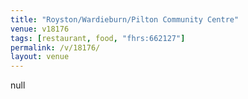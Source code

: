 ```yaml
---
title: "Royston/Wardieburn/Pilton Community Centre"
venue: v18176
tags: [restaurant, food, "fhrs:662127"]
permalink: /v/18176/
layout: venue
---
```

null